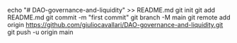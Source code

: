 echo "# DAO-governance-and-liquidity" >> README.md
git init
git add README.md
git commit -m "first commit"
git branch -M main
git remote add origin https://github.com/giuliocavallari/DAO-governance-and-liquidity.git
git push -u origin main
